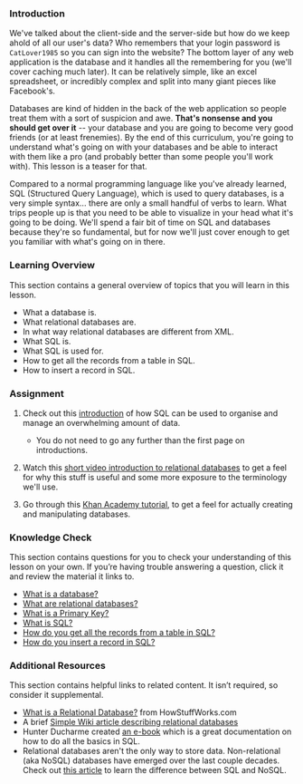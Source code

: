 ### Introduction

We've talked about the client-side and the server-side but how do we keep ahold of all our user's data?  Who remembers that your login password is `CatLover1985` so you can sign into the website?  The bottom layer of any web application is the database and it handles all the remembering for you (we'll cover caching much later).  It can be relatively simple, like an excel spreadsheet, or incredibly complex and split into many giant pieces like Facebook's.

Databases are kind of hidden in the back of the web application so people treat them with a sort of suspicion and awe.  **That's nonsense and you should get over it** -- your database and you are going to become very good friends (or at least frenemies).  By the end of this curriculum, you're going to understand what's going on with your databases and be able to interact with them like a pro (and probably better than some people you'll work with).  This lesson is a teaser for that.

Compared to a normal programming language like you've already learned, SQL (Structured Query Language), which is used to query databases, is a very simple syntax... there are only a small handful of verbs to learn.  What trips people up is that you need to be able to visualize in your head what it's going to be doing.  We'll spend a fair bit of time on SQL and databases because they're so fundamental, but for now we'll just cover enough to get you familiar with what's going on in there.

### Learning Overview
This section contains a general overview of topics that you will learn in this lesson.

-   What a database is.
-   What relational databases are.
-   In what way relational databases are different from XML.
-   What SQL is.
-   What SQL is used for.
-   How to get all the records from a table in SQL.
-   How to insert a record in SQL.

### Assignment

<div class="lesson-content__panel" markdown="1">

  1.  Check out this [introduction](https://launchschool.com/books/sql/read/introduction) of how SQL can be used to organise and manage an overwhelming amount of data.
      -   You do not need to go any further than the first page on introductions.

  2.  Watch this [short video introduction to relational databases](http://www.youtube.com/watch?v=z2kbsG8zsLM) to get a feel for why this stuff is useful and some more exposure to the terminology we'll use.
  3.  Go through this [Khan Academy tutorial](https://www.khanacademy.org/computing/hour-of-code/hour-of-sql/v/welcome-to-sql), to get a feel for actually creating and manipulating databases.

</div>

### Knowledge Check
This section contains questions for you to check your understanding of this lesson on your own. If you’re having trouble answering a question, click it and review the material it links to.

-   <a class="knowledge-check-link" href="https://launchschool.com/books/sql/read/introduction#structureddata">What is a database?</a>
-   <a class="knowledge-check-link" href="https://launchschool.com/books/sql/read/introduction#rdbms">What are relational databases?</a>
-   <a class="knowledge-check-link" href="https://youtu.be/z2kbsG8zsLM?t=200">What is a Primary Key?</a>
-   <a class="knowledge-check-link" href="https://launchschool.com/books/sql/read/introduction#sql">What is SQL?</a>
-   <a class="knowledge-check-link" href="https://www.khanacademy.org/computing/hour-of-code/hour-of-code-lessons/hour-of-sql/pt/querying-the-table">How do you get all the records from a table in SQL?</a>
-   <a class="knowledge-check-link" href="https://www.khanacademy.org/computing/hour-of-code/hour-of-code-lessons/hour-of-sql/pt/creating-a-table-and-inserting-data">How do you insert a record in SQL?</a>

### Additional Resources
This section contains helpful links to related content. It isn’t required, so consider it supplemental.

-   [What is a Relational Database?](http://computer.howstuffworks.com/question599.htm) from HowStuffWorks.com
-   A brief [Simple Wiki article describing relational databases](http://simple.wikipedia.org/wiki/Relational_database)
-   Hunter Ducharme created [an e-book](https://hunter-ducharme.gitbook.io/sql-basics/) which is a great documentation on how to do all the basics in SQL.
-   Relational databases aren't the only way to store data. Non-relational (aka NoSQL) databases have emerged over the last couple decades. Check out [this article](https://circleci.com/blog/SQL-vs-NoSQL-databases/) to learn the difference between SQL and NoSQL.
